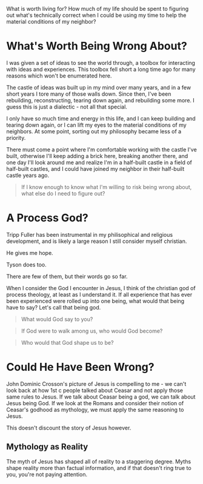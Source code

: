 <!--
layout: post
title: Worth Being Wrong
permalink: /rel-wbw
cat: rel
-->

What is worth living for? How much of my life should be spent to figuring out what's technically correct when I could be using my time to help the material conditions of my neighbor?

# What's Worth Being Wrong About?

I was given a set of ideas to see the world through, a toolbox for interacting with ideas and experiences.
This toolbox fell short a long time ago for many reasons which won't be enumerated here.

The castle of ideas was built up in my mind over many years, and in a few short years I tore many of those walls down.
Since then, I've been rebuilding, reconstructing, tearing down again, and rebuilding some more.
I guess this is just a dialectic - not all that special.

I only have so much time and energy in this life, and I can keep building and tearing down again, or I can lift my eyes to the material conditions of my neighbors.
At some point, sorting out my philosophy became less of a priority.

There must come a point where I'm comfortable working with the castle I've built, otherwise I'll keep adding a brick here, breaking another there, and one day I'll look around me and realize I'm in a half-built castle in a field of half-built castles, and I could have joined my neighbor in their half-built castle years ago.

> If I know enough to know what I'm willing to risk being wrong about, what else do I need to figure out?

# A Process God?

Tripp Fuller has been instrumental in my philisophical and religious development, and is likely a large reason I still consider myself christian.

He gives me hope.

Tyson does too.

There are few of them, but their words go so far.

When I consider the God I encounter in Jesus, I think of the christian god of process theology, at least as I understand it.
If all experience that has ever been experienced were rolled up into one being, what would that being have to say?
Let's call that being god.

> What would God say to you?

> If God were to walk among us, who would God become?

> Who would that God shape us to be?

# Could He Have Been Wrong?

John Dominic Crosson's picture of Jesus is compelling to me - we can't look back at how 1st c people talked about Ceasar and not apply those same rules to Jesus.
If we talk about Ceasar being a god, we can talk about Jesus being God.
If we look at the Romans and consider their notion of Ceasar's godhood as mythology, we must apply the same reasoning to Jesus.

This doesn't discount the story of Jesus however.

## Mythology as Reality

The myth of Jesus has shaped all of reality to a staggering degree.
Myths shape reality more than factual information, and if that doesn't ring true to you, you're not paying attention.
